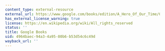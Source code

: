 ```yaml
---
content_type: external-resource
external_url: https://www.google.com/books/edition/A_Hero_Of_Our_Time/0zuEDwAAQBAJ?hl=en&gbpv=1
has_external_license_warning: true
license: https://en.wikipedia.org/wiki/All_rights_reserved
status: ''
title: Google Books
uid: 4964baec-94a3-4a95-80b6-b53d54c6c49d
wayback_url: ''
---
```

